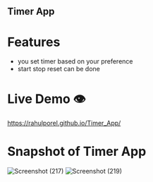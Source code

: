 ## Timer App

# Features

- you set timer based on your preference
- start stop reset can be done

# Live Demo 👁️

https://rahulporel.github.io/Timer_App/

# Snapshot of Timer App

![Screenshot (217)](https://github.com/RahulPorel/Routine-Control/assets/98636266/01a80227-37b6-4325-970c-c27b091de6ca)
![Screenshot (219)](https://github.com/RahulPorel/Routine-Control/assets/98636266/372b4333-ed8f-41fd-9c96-43b65b60a16f)
